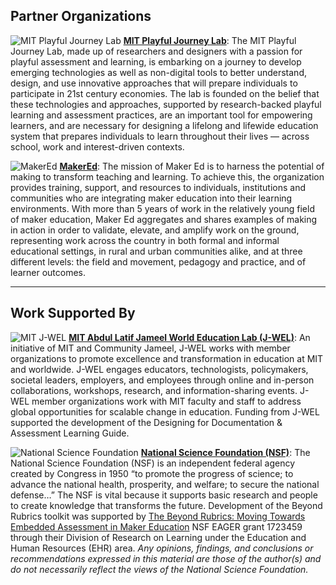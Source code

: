 ## Partner Organizations

![MIT Playful Journey Lab](https://playfulmit.github.io/beyond-rubrics/img/pjl-logo-w.png)
[**MIT Playful Journey Lab**](http://playful.mit.edu/): The MIT Playful Journey Lab, made up of researchers and designers with a passion for playful assessment and learning, is embarking on a journey to develop emerging technologies as well as non-digital tools to better understand, design, and use innovative approaches that will prepare individuals to participate in 21st century economies. The lab is founded on the belief that these technologies and approaches, supported by research-backed playful learning and assessment practices, are an important tool for empowering learners, and are necessary for designing a lifelong and lifewide education system that prepares individuals to learn throughout their lives — across school, work and interest-driven contexts.

![MakerEd](https://playfulmit.github.io/beyond-rubrics/img/makered-logo-w.png)
[**MakerEd**](http://www.makered.org): The mission of Maker Ed is to harness the potential of making to transform teaching and learning. To achieve this, the organization provides training, support, and resources to individuals, institutions and communities who are integrating maker education into their learning environments. With more than 5 years of work in the relatively young field of maker education, Maker Ed aggregates and shares examples of making in action in order to validate, elevate, and amplify work on the ground, representing work across the country in both formal and informal educational settings, in rural and urban communities alike, and at three different levels: the field and movement, pedagogy and practice, and of learner outcomes.

***

## Work Supported By

![MIT J-WEL](https://playfulmit.github.io/beyond-rubrics/img/jwel-logo.png)
[**MIT Abdul Latif Jameel World Education Lab (J-WEL)**](https://jwel.mit.edu/): An initiative of MIT and Community Jameel, J-WEL works with member organizations to promote excellence and transformation in education at MIT and worldwide. J-WEL engages educators, technologists, policymakers, societal leaders, employers, and employees through online and in-person collaborations, workshops, research, and information-sharing events. J-WEL member organizations work with MIT faculty and staff to address global opportunities for scalable change in education. Funding from J-WEL supported the development of the Designing for Documentation & Assessment Learning Guide.

![National Science Foundation](https://playfulmit.github.io/beyond-rubrics/img/nsf-logo.png)
[**National Science Foundation (NSF)**](https://nsf.gov/): The National Science Foundation (NSF) is an independent federal agency created by Congress in 1950 “to promote the progress of science; to advance the national health, prosperity, and welfare; to secure the national defense…” The NSF is vital because it supports basic research and people to create knowledge that transforms the future. Development of the Beyond Rubrics toolkit was supported by [The Beyond Rubrics: Moving Towards Embedded Assessment in Maker Education](https://www.nsf.gov/awardsearch/showAward?AWD_ID=1723459&HistoricalAwards=false) NSF EAGER grant 1723459 through their Division of Research on Learning under the Education and Human Resources (EHR) area. *Any opinions, findings, and conclusions or recommendations expressed in this material are those of the author(s) and do not necessarily reflect the views of the National Science Foundation.*
